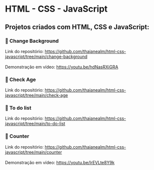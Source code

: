 # HTML - CSS - JavaScript

## Projetos criados com HTML, CSS e JavaScript:

### 🔵 Change Background

Link do repositório: https://github.com/thaianealm/html-css-javascript/tree/main/change-background <br/> <br/>
Demonstração em vídeo: https://youtu.be/hdNasRXiGRA

### 🔵 Check Age

Link do repositório: https://github.com/thaianealm/html-css-javascript/tree/main/check-age

### 🔵 To do list

Link do repositório: https://github.com/thaianealm/html-css-javascript/tree/main/to-do-list

### 🔵 Counter

Link do repositório: https://github.com/thaianealm/html-css-javascript/tree/main/counter <br/> <br/>
Demonstração em vídeo: https://youtu.be/lrEVLte8Y9k

